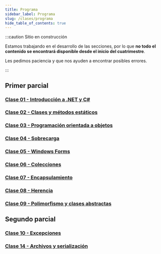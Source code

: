 ```yaml
---
title: Programa
sidebar_label: Programa
slug: /clases/programa
hide_table_of_contents: true
---
```


:::caution Sitio en construcción

Estamos trabajando en el desarrollo de las secciones, por lo que **no todo el contenido se encontrará disponible desde el inicio del cuatrimestre**.

Les pedimos paciencia y que nos ayuden a encontrar posibles errores.

:::

## Primer parcial
### [Clase 01 - Introducción a .NET y C#](./01-introduccion/indice.md)

### [Clase 02 - Clases y métodos estáticos](./02-estaticos/indice.md)

### [Clase 03 - Programación orientada a objetos](./03-objetos/indice.md)

### [Clase 04 - Sobrecarga](./04-sobrecarga/indice.md)

### [Clase 05 - Windows Forms](./05-forms/indice.md)

### [Clase 06 - Colecciones](./06-colecciones/indice.md)

### [Clase 07 - Encapsulamiento](./07-encapsulamiento/indice.md)

### [Clase 08 - Herencia](./08-herencia/indice.md)
 
### [Clase 09 - Polimorfismo y clases abstractas](./09-polimorfismo/indice.md)

## Segundo parcial
### [Clase 10 - Excepciones](./10-excepciones/indice.md)

[//]: # "### [Clase 11 - Pruebas unitarias](./11-testing/indice.md)"

[//]: # "### [Clase 12 - Tipos genéricos](./12-generics/indice.md)"

[//]: # "### [Clase 13 - Interfaces](./13-interfaces/indice.md)"

### [Clase 14 - Archivos y serialización](./14-serializacion/indice.md)

[//]: # "### [Clase 15 - Introducción a SQL](./15-sql/indice.md)"

[//]: # "### [Clase 16 - Conexión a bases de datos](./16-databases/indice.md)"

[//]: # "### [Clase 17 - Delegados y expresiones lambda](./17-delegados/indice.md)"

[//]: # "### [Clase 18 - Programación multi-hilo y concurrencia](./18-concurrencia/indice.md)"

[//]: # "### [Clase 19 - Eventos](./19-eventos/indice.md)"

[//]: # "### [Clase 20 - Métodos de extensión](./20-otros/indice.md)"

[//]: # "### [Clase Extra - Introducción a la programación web] (../01-introduccion/indice.md)"